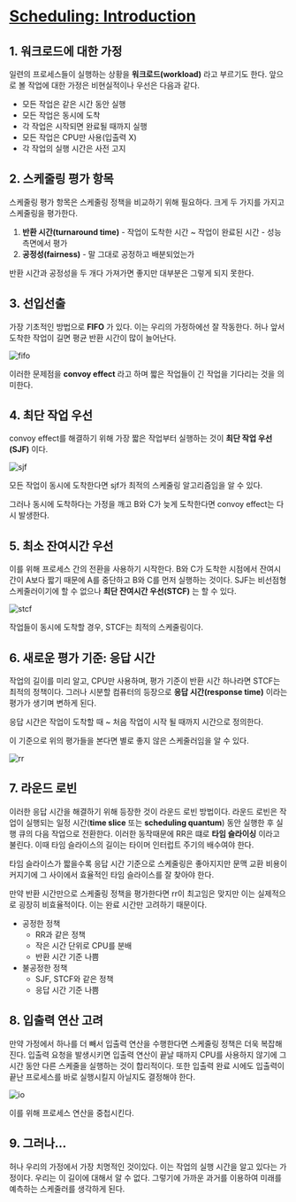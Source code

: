 # [Scheduling: Introduction](https://pages.cs.wisc.edu/~remzi/OSTEP/Korean/07-cpu-sched.pdf)

## 1. 워크로드에 대한 가정

일련의 프로세스들이 실행하는 상황을 **워크로드(workload)** 라고 부르기도 한다. 앞으로 볼 작업에 대한 가정은 비현실적이나 우선은 다음과 같다.

- 모든 작업은 같은 시간 동안 실행
- 모든 작업은 동시에 도착
- 각 작업은 시작되면 완료될 때까지 실행
- 모든 작업은 CPU만 사용(입출력 X)
- 각 작업의 실행 시간은 사전 고지

## 2. 스케줄링 평가 항목

스케줄링 평가 항목은 스케줄링 정책을 비교하기 위해 필요하다. 크게 두 가지를 가지고 스케줄링을 평가한다.

1. **반환 시간(turnaround time)** 
		- 작업이 도착한 시간 ~ 작업이 완료된 시간
		- 성능 측면에서 평가
2. **공정성(fairness)**
		- 말 그대로 공정하고 배분되었는가

반환 시간과 공정성을 두 개다 가져가면 좋지만 대부분은 그렇게 되지 못한다.

## 3. 선입선출

가장 기초적인 방법으로 **FIFO** 가 있다. 이는 우리의 가정하에선 잘 작동한다.
허나 앞서 도착한 작업이 길면 평균 반환 시간이 많이 늘어난다. 

![fifo](fifo.png)

이러한 문제점을 **convoy effect** 라고 하며 짧은 작업들이 긴 작업을 기다리는 것을 의미한다.

## 4. 최단 작업 우선

convoy effect를 해결하기 위해 가장 짧은 작업부터 실행하는 것이 **최단 작업 우선(SJF)** 이다. 

![sjf](sjf.png)

모든 작업이 동시에 도착한다면 sjf가 최적의 스케줄링 알고리즘임을 알 수 있다. 

그러나 동시에 도착하다는 가정을 깨고 B와 C가 늦게 도착한다면 convoy effect는 다시 발생한다.

## 5. 최소 잔여시간 우선

이를 위해 프로세스 간의 전환을 사용하기 시작한다. B와 C가 도착한 시점에서 잔여시간이 A보다 짧기 때문에 A를 중단하고 B와 C를 먼저 실행하는 것이다. SJF는 비선점형 스케줄러이기에 할 수 없으나 **최단 잔여시간 우선(STCF)** 는 할 수 있다.

![stcf](stcf.png)

작업들이 동시에 도착할 경우, STCF는 최적의 스케줄링이다.

## 6. 새로운 평가 기준: 응답 시간

작업의 길이를 미리 알고, CPU만 사용하며, 평가 기준이 반환 시간 하나라면 STCF는 최적의 정책이다. 그러나 시분할 컴퓨터의 등장으로 **응답 시간(response time)** 이라는 평가가 생기며 변하게 된다.

응답 시간은 작업이 도착할 때 ~ 처음 작업이 시작 될 때까지 시간으로 정의한다.

이 기준으로 위의 평가들을 본다면 별로 좋지 않은 스케줄러임을 알 수 있다.

![rr](rr.png)

## 7. 라운드 로빈

이러한 응답 시간을 해결하기 위해 등장한 것이 라운드 로빈 방법이다. 라운드 로빈은 작업이 실행되는 일정 시간(**time slice** 또는 **scheduling quantum**) 동안 실행한 후 실행 큐의 다음 작업으로 전환한다. 이러한 동작때문에 RR은 떄로 **타임 슬라이싱** 이라고 불린다. 이때 타임 슬라이스의 길이는 타이머 인터럽트 주기의 배수여야 한다.

타임 슬라이스가 짧을수록 응답 시간 기준으로 스케줄링은 좋아지지만 문맥 교환 비용이 커지기에 그 사이에서 효율적인 타임 슬라이스를 잘 찾아야 한다.

만약 반환 시간만으로 스케줄링 정책을 평가한다면 rr이 최고임은 맞지만 이는 실제적으로 굉장히 비효율적이다. 이는 완료 시간만 고려하기 때문이다.

- 공정한 정책
	- RR과 같은 정책
	- 작은 시간 단위로 CPU를 분배
	- 반환 시간 기준 나쁨
- 불공정한 정책
	- SJF, STCF와 같은 정책
	- 응답 시간 기준 나쁨

## 8. 입출력 연산 고려

만약 가정에서 하나를 더 빼서 입출력 연산을 수행한다면 스케줄링 정책은 더욱 복잡해진다. 입출력 요청을 발생시키면 입출력 연산이 끝날 때까지 CPU를 사용하지 않기에 그 시간 동안 다른 스케줄을 실행하는 것이 합리적이다. 또한 입출력 완료 시에도 입출력이 끝난 프로세스를 바로 실행시킬지 아닐지도 결정해야 한다.

![io](io.png)

이를 위해 프로세스 연산을 중첩시킨다.

## 9. 그러나...

허나 우리의 가정에서 가장 치명적인 것이있다. 이는 작업의 실행 시간을 알고 있다는 가정이다. 우리는 이 길이에 대해서 알 수 없다. 그렇기에 가까운 과거를 이용하여 미래를 예측하는 스케줄러를 생각하게 된다.